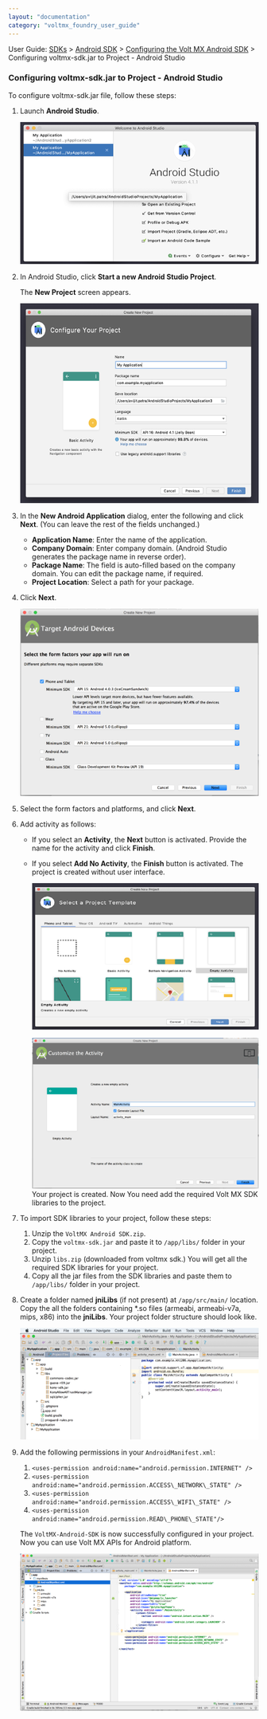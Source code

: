 ```yaml
---
layout: "documentation"
category: "voltmx_foundry_user_guide"
---
```


User Guide: [SDKs](../Foundry_SDKs.html) > [Android SDK](Installing_Android_SDK.html) > [Configuring the Volt MX Android SDK](Configuring_VoltMX_SDK_Android.html) > Configuring voltmx-sdk.jar to Project - Android Studio

### Configuring voltmx-sdk.jar to Project - **Android Studio**

To configure voltmx-sdk.jar file, follow these steps:

1.  Launch **Android Studio**.

    ![](../Resources/Images/AndStu1_624x371.png)

2.  In Android Studio, click **Start a new Android Studio Project**.

    The **New Project** screen appears.

    ![](../Resources/Images/AndStu2_622x519.png)

3.  In the **New Android Application** dialog, enter the following and click **Next**. (You can leave the rest of the fields unchanged.)
    - **Application Name**: Enter the name of the application.
    - **Company Domain**: Enter company domain. (Android Studio generates the package name in reverse order).
    - **Package Name**: The field is auto-filled based on the company domain. You can edit the package name, if required.
    - **Project Location**: Select a path for your package.
4.  Click **Next**.

    ![](../Resources/Images/AndStu3_623x488.png)

5.  Select the form factors and platforms, and click **Next**.
6.  Add activity as follows:
    - If you select an **Activity**, the **Next** button is activated. Provide the name for the activity and click **Finish**.
    - If you select **Add No Activity**, the **Finish** button is activated. The project is created without user interface.

      ![](../Resources/Images/AndStu4_621x412.png)

      ![](../Resources/Images/AndStu5_623x413.png)
      <br/>
      Your project is created. Now You need add the required Volt MX SDK libraries to the project.
7.  To import SDK libraries to your project, follow these steps:
    1.  Unzip the `VoltMX Android SDK.zip`.
    2.  Copy the `voltmx-sdk.jar` and paste it to `/app/libs/` folder in your project.
    3.  Unzip `libs.zip` (downloaded from voltmx sdk.) You will get all the required SDK libraries for your project.
    4.  Copy all the jar files from the SDK libraries and paste them to `/app/libs/` folder in your project.
8.  Create a folder named **jniLibs** (if not present) at `/app/src/main/` location. Copy the all the folders containing \*.so files (armeabi, armeabi-v7a, mips, x86) into the **jniLibs**. Your project folder structure should look like.

    ![](../Resources/Images/AndStu6_582x272.png)

9.  Add the following permissions in your `AndroidManifest.xml`:

    1.  `<uses-permission android:name="android.permission.INTERNET" />`<br/>
    2.  `<uses-permission android:name="android.permission.ACCESS\_NETWORK\_STATE" />`<br/>
    3.  `<uses-permission android:name="android.permission.ACCESS\_WIFI\_STATE" />`<br/>
    4.  `<uses-permission android:name="android.permission.READ\_PHONE\_STATE"/>`<br/>

    The `VoltMX-Android-SDK` is now successfully configured in your project. Now you can use Volt MX APIs for Android platform.

    ![](../Resources/Images/AndStu7_623x410.png)
